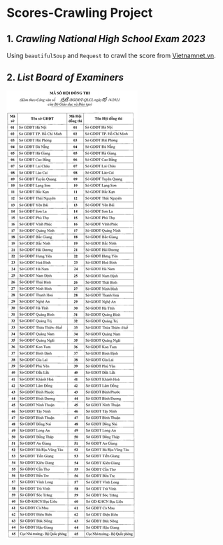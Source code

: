 # Scores-Crawling Project
## 1. _Crawling National High School Exam 2023_
Using `beautifulSoup` and `Request` to crawl the score from [Vietnamnet.vn](https://vietnamnet.vn/giao-duc/diem-thi/tra-cuu-diem-thi-tot-nghiep-thpt-2023).
## 2. _List Board of Examiners_
![danhSachHoiDongThi.jpg](https://github.com/TaiDuc1001/Scores-Crawling/blob/master/danhSachHoiDongThi.jpg)
